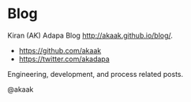 # Blog

Kiran (AK) Adapa Blog <http://akaak.github.io/blog/>.

- <https://github.com/akaak>
- <https://twitter.com/akadapa>

Engineering, development, and process related posts.

@akaak
